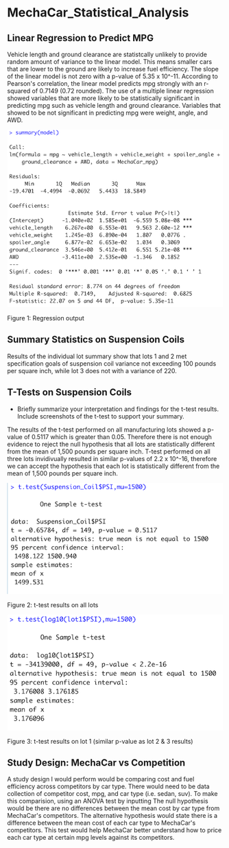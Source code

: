 # MechaCar_Statistical_Analysis

## Linear Regression to Predict MPG

Vehicle length and ground clearance are statistcally unlikely to provide random amount of variance to the linear model. This means smaller cars that are lower to the ground are likely to increase fuel efficiency. The slope of the linear model is not zero with a p-value of 5.35 x 10^-11. According to Pearson's correlation, the linear model predicts mpg strongly with an r-squared of 0.7149 (0.72 rounded). The use of a multiple linear regression showed variables that are more likely to be statistically significant in predicting mpg such as vehicle length and ground clearance. Variables that showed to be not significant in predicting mpg were weight, angle, and AWD.

![img_1](https://github.com/jmasurovsky/MechaCar_Statistical_Analysis/blob/main/Images/regressionOutput.png)

Figure 1: Regression output


## Summary Statistics on Suspension Coils

Results of the individual lot summary show that lots 1 and 2 met specification goals of suspension coil variance not exceeding 100 pounds per square inch, while lot 3 does not with a variance of 220. 

## T-Tests on Suspension Coils

- Briefly summarize your interpretation and findings for the t-test results. Include screenshots of the t-test to support your summary.

The results of the t-test performed on all manufacturing lots showed a p-value of 0.5117 which is greater than 0.05. Therefore there is not enough evidence to reject the null hypothesis that all lots are statistically different from the mean of 1,500 pounds per square inch. T-test performed on all three lots invidivually resulted in similar p-values of 2.2 x 10^-16, therefore we can accept the hypothesis that each lot is statistically different from the mean of 1,500 pounds per square inch.

![img_2](https://github.com/jmasurovsky/MechaCar_Statistical_Analysis/blob/main/Images/t-test_allLots.png)

Figure 2: t-test results on all lots

![img_3](https://github.com/jmasurovsky/MechaCar_Statistical_Analysis/blob/main/Images/t-test_lot1.png)

Figure 3: t-test results on lot 1 (similar p-value as lot 2 & 3 results)

## Study Design: MechaCar vs Competition

A study design I would perform would be comparing cost and fuel efficiency across competitors by car type. There would need to be data collection of competitor cost, mpg, and car type (i.e. sedan, suv). To make this comparision, using an ANOVA test by inputting  The null hypothesis would be there are no differences between the mean cost by car type from MechaCar's competitors. The alternative hypothesis would state there is a difference between the mean cost of each car type to MechaCar's competitors. This test would help MechaCar better understand how to price each car type at certain mpg levels against its competitors.
